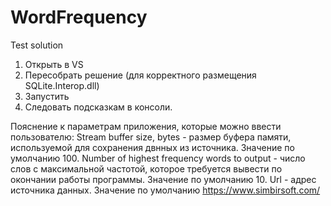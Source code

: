 # WordFrequency
Test solution

1. Открыть в VS
2. Пересобрать решение (для корректного размещения SQLite.Interop.dll)
3. Запустить
4. Следовать подсказкам в консоли. 

Пояснение к параметрам приложения, которые можно ввести пользователю:
Stream buffer size, bytes - размер буфера памяти, используемой для сохранения двнных из источника. Значение по умолчанию 100.
Number of highest frequency words to output - число слов с максимальной частотой, 
которое требуется вывести по окончании работы программы.  Значение по умолчанию 10.
Url - адрес источника данных. Значение по умолчанию https://www.simbirsoft.com/
